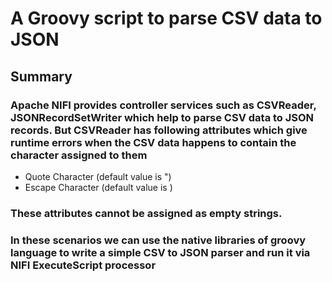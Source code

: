 # A Groovy script to parse CSV data to JSON

## Summary

### Apache NIFI provides controller services such as CSVReader, JSONRecordSetWriter which help to parse CSV data to JSON records. But CSVReader has following attributes which give runtime errors when the CSV data happens to contain the character assigned to them

- Quote Character (default value is ")
- Escape Character (default value is \)

### These attributes cannot be assigned as empty strings. 

### In these scenarios we can use the native libraries of groovy language to write a simple CSV to JSON parser and run it via NIFI ExecuteScript processor 


